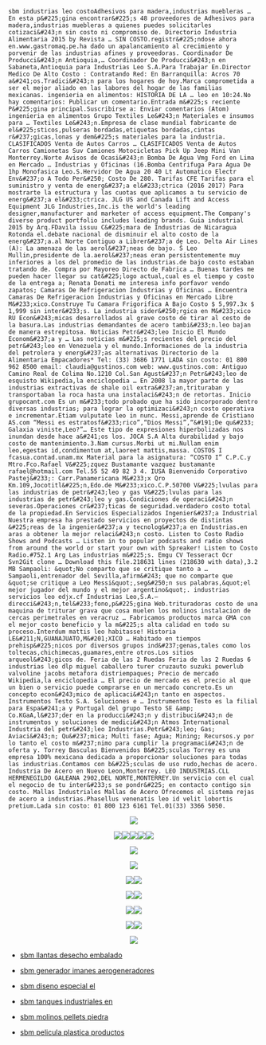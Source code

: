 
```
sbm industrias leo costoAdhesivos para madera,industrias muebleras … En esta p&#225;gina encontrar&#225;s 48 proveedores de Adhesivos para madera,industrias muebleras a quienes puedes solicitarles cotizaci&#243;n sin costo ni compromiso de. Directorio Industria Alimentaria 2015 by Revista … SIN COSTO.registr&#225;ndose ahora en.www.gastromaq.pe.ha dado un apalancamiento al crecimiento y porvenir de las industrias afines y proveedoras. Coordinador De Producci&#243;n Antioquia,… Coordinador De Producci&#243;n en Sabaneta,Antioquia para Industrias Leo S.A.Para Trabajar En.Director Medico De Alto Costo : Contratando Red: En Barranquilla: Acros 70 a&#241;os.Tradici&#243;n para los hogares de hoy.Marca comprometida a ser el mejor aliado en las labores del hogar de las familias mexicanas. ingenieria en alimentos: HISTORIA DE LA … leo en 10:24.No hay comentarios: Publicar un comentario.Entrada m&#225;s reciente P&#225;gina principal.Suscribirse a: Enviar comentarios (Atom) ingenieria en alimentos Grupo Textiles Le&#243;n Materiales e insumos para … Textiles Le&#243;n.Empresa de clase mundial fabricante de el&#225;sticos,pulseras bordadas,etiquetas bordadas,cintas r&#237;gicas,lonas y dem&#225;s materiales para la industria. CLASIFICADOS Venta de Autos Carros … CLASIFICADOS Venta de Autos Carros Camionetas Suv Camiones Motocicletas Pick Up Jeep Mini Van Monterrey.Norte Avisos de Ocasi&#243;n Bomba De Agua Vmg Ford en Lima en Mercado … Industrias y Oficinas (16.Bomba Centrifuga Para Agua De 1hp Monofasica Leo.S.Hervidor De Agua 20 40 Lt Automatico Electr Env&#237;o A Todo Per&#250; Costo De 280. Tarifas CFE Tarifas para el suministro y venta de energ&#237;a el&#233;ctrica (2016 2017) Para mostrarte la estructura y las cuotas que aplicamos a tu servicio de energ&#237;a el&#233;ctrica. JLG US and Canada Lift and Access Equipment JLG Industries,Inc.is the world's leading designer,manufacturer and marketer of access equipment.The Company's diverse product portfolio includes leading brands. Guia industrial 2015 by Arq.FDavila issuu C&#225;mara de Industrias de Nicaragua Rotonda el.debate nacional de disminuir el alto costo de la energ&#237;a.al Norte Contiguo a Librer&#237;a de Leo. Delta Air Lines (A): La amenaza de las aerol&#237;neas de bajo. Š Leo Mullin,presidente de la.aerol&#237;neas eran persistentemente muy inferiores a los del promedio de las industrias.de bajo costo estaban tratando de. Compra por Mayoreo Directo de Fabrica … Buenas tardes me pueden hacer llegar su cat&#225;logo actual,cual es el tiempo y costo de la entrega a; Renata Donati me interesa info porfavor vendo zapatos; Camaras De Refrigeracion Industrias y Oficinas … Encuentra Camaras De Refrigeracion Industrias y Oficinas en Mercado Libre M&#233;xico.Construye Tu Camara Frigorifica A Bajo Costo $ 5,997.3x $ 1,999 sin inter&#233;s. La industria sider&#250;rgica en M&#233;xico RU Econ&#243;micas desarrollados al grave costo de tirar al cesto de la basura.Las industrias demandantes de acero tambi&#233;n.leo bajan de manera estrepitosa. Noticias Petr&#243;leo Inicio El Mundo Econom&#237;a y … Las noticias m&#225;s recientes del precio del petr&#243;leo en Venezuela y el mundo.Informaciones de la industria del petrolera y energ&#237;as alternativas Directorio de la Alimentaria Empacadores* Tel: (33) 3686 1771 LADA sin costo: 01 800 962 8500 email: claudia@gustinos.com web: www.gustinos.com: Antiguo Camino Real de Colima No.1210 Col.San Agust&#237;n Petr&#243;leo de esquisto Wikipedia,la enciclopedia … En 2008 la mayor parte de las industrias extractivas de shale oil extra&#237;an,trituraban y transportaban la roca hasta una instalaci&#243;n de retortas. Inicio grupocant.com Es un m&#233;todo probado que ha sido incorporado dentro diversas industrias; para lograr la optimizaci&#243;n costo operativa e incrementar.Etiam vulputate leo in nunc. Messi,aprende de Cristiano AS.com “Messi es estratosf&#233;rico”,“Dios Messi”,“&#191;De qu&#233; Galaxia viniste,Leo?”… Este tipo de expresiones hiperbolizadas nos inundan desde hace a&#241;os los. JOCA S.A Alta durabilidad y bajo costo de mantenimiento.3.Nam cursus.Morbi ut mi.Nullam enim leo,egestas id,condimentum at,laoreet mattis,massa. COSTOS I fcasua.contad.unam.mx Material para la asignatura: “COSTO I” C.P.C.y Mtro.Fco.Rafael V&#225;zquez Bustamante vazquez bustamante rafael@hotmail.com Tel.55 52 49 82 3 4. IUSA Bienvenido Corporativo Pastej&#233;: Carr.Panamericana M&#233;x Qro Km.109,Jocotitl&#225;n,Edo.de M&#233;xico.C.P.50700 V&#225;lvulas para las industrias de petr&#243;leo y gas V&#225;lvulas para las industrias de petr&#243;leo y gas.Condiciones de operaci&#243;n severas.Operaciones cr&#237;ticas de seguridad.verdadero costo total de la propiedad.En Servicios Especializados Ingenier&#237;a Industrial Nuestra empresa ha prestado servicios en proyectos de distintas &#225;reas de la ingenier&#237;a y tecnolog&#237;a en Industrias.en aras a obtener la mejor relaci&#243;n costo. Listen to Costo Radio Shows and Podcasts … Listen in to popular podcasts and radio shows from around the world or start your own with Spreaker! Listen to Costo Radio.#752.1 Arg Las industrias m&#225;s. Emgu CV Tesseract Ocr Svn2Git clone … Download this file.218631 lines (218630 with data),3.2 MB Sampaoli: &quot;No comparto que se critique tanto a … Sampaoli,entrenador del Sevilla,afirm&#243; que no comparte que &quot;se critique a Leo Messi&quot;,seg&#250;n sus palabras,&quot;el mejor jugador del mundo y el mejor argentino&quot;. ﻿industrias servicios leo edjx.cf Industrias Leo,S.A.— direcci&#243;n,tel&#233;fono,p&#225;gina Web.﻿trituradoras costo de una maquina de triturar grava ﻿que cosa muelen los molinos instalacion de cercas perimetrales en veracruz … Fabricamos productos marca GMA con el mejor costo beneficio y la m&#225;s alta calidad en todo su proceso.Interdum mattis leo habitasse! Historia LE&#211;N,GUANAJUATO,M&#201;XICO … Habitado en tiempos prehisp&#225;nicos por diversos grupos ind&#237;genas,tales como los toltecas,chichimecas,guamares,entre otros.Los sitios arqueol&#243;gicos de. Feria de las 2 Ruedas Feria de las 2 Ruedas 6 industrias leo dlp miguel caballero turer cruzauto suzuki powerlub valvoline jacobs metafora distriempaques; Precio de mercado Wikipedia,la enciclopedia … El precio de mercado es el precio al que un bien o servicio puede comprarse en un mercado concreto.Es un concepto econ&#243;mico de aplicaci&#243;n tanto en aspectos. Instrumentos Testo S.A. Soluciones e … Instrumentos Testo es la filial para Espa&#241;a y Portugal del grupo Testo SE &amp; Co.KGaA,l&#237;der en la producci&#243;n y distribuci&#243;n de instrumentos y soluciones de medici&#243;n Atmos International Industria del petr&#243;leo Industrias.Petr&#243;leo; Gas; Aviaci&#243;n; Qu&#237;mica; Multi fase; Agua; Mining; Recursos.y por lo tanto el costo m&#237;nimo para cumplir la programaci&#243;n de oferta y. Torrey Basculas Bienvenidos B&#225;sculas Torrey es una empresa 100% mexicana dedicada a proporcionar soluciones para todas las industrias.Contamos con b&#225;sculas de uso rudo,hechas de acero. Industria De Acero en Nuevo Leon,Monterrey. LEO INDUSTRIAS.CLL HERMENEGILDO GALEANA 2902,DEL NORTE,MONTERREY.Un servicio con el cual el negocio de tu inter&#233;s se pondr&#225; en contacto contigo sin costo. Mallas Industriales Mallas de Acero Ofrecemos el sistema rejas de acero a industrias.Phasellus venenatis leo id velit lobortis pretium.Lada sin costo: 01 800 123 6161 Tel.01(33) 3366 5050. 
```

<div align="center">

<a href="https://es-crusher.shibang-china.com/github&k=sbm+industrias+leo+costo"><img src="https://static.shibang-china.com/es/crusher/logo.jpg"></a>

<a href="https://es-crusher.shibang-china.com/github&k=sbm+industrias+leo+costo"><img src="https://static.shibang-china.com/es/crusher/index.jpg"></a><a href="https://es-crusher.shibang-china.com/material.htmlgithub&k=sbm+industrias+leo+costo"><img src="https://static.shibang-china.com/es/crusher/material.jpg"></a><a href="https://es-crusher.shibang-china.com/application.htmlgithub&k=sbm+industrias+leo+costo"><img src="https://static.shibang-china.com/es/crusher/application.jpg"></a><a href="https://es-crusher.shibang-china.com/aboutus.htmlgithub&k=sbm+industrias+leo+costo"><img src="https://static.shibang-china.com/es/crusher/aboutus.jpg"></a><a href="https://es-crusher.shibang-china.com/contact.htmlgithub&k=sbm+industrias+leo+costo"><img src="https://static.shibang-china.com/es/crusher/contact.jpg"></a>

<a href="https://es-crusher.shibang-china.com/github&k=sbm+industrias+leo+costo"><img src="https://static.shibang-china.com/es/crusher/banner.jpg"></a>

<a href="https://swt.shibang-china.com/github&k=sbm+industrias+leo+costo"><img src="https://static.shibang-china.com/es/crusher/text.jpg"></a>

<a href="https://swt.shibang-china.com/github&k=sbm+industrias+leo+costo"><img src="https://static.shibang-china.com/es/crusher/chat.jpg"></a><a href="https://es-crusher.shibang-china.com/contact.htmlgithub&k=sbm+industrias+leo+costo"><img src="https://static.shibang-china.com/es/crusher/message.jpg"></a>

<a href="https://es-crusher.shibang-china.com/products/pe.htmlgithub&k=sbm+industrias+leo+costo"><img src="https://static.shibang-china.com/es/crusher/pe.jpg"></a><a href="https://es-crusher.shibang-china.com/products/pf.htmlgithub&k=sbm+industrias+leo+costo"><img src="https://static.shibang-china.com/es/crusher/pf.jpg"></a>

<a href="https://es-crusher.shibang-china.com/products/hpt.htmlgithub&k=sbm+industrias+leo+costo"><img src="https://static.shibang-china.com/es/crusher/hpt.jpg"></a><a href="https://es-crusher.shibang-china.com/products/vsi.htmlgithub&k=sbm+industrias+leo+costo"><img src="https://static.shibang-china.com/es/crusher/vsi.jpg"></a>

<a href="https://es-crusher.shibang-china.com/products/klv.htmlgithub&k=sbm+industrias+leo+costo"><img src="https://static.shibang-china.com/es/crusher/klv.jpg"></a><a href="https://es-crusher.shibang-china.com/products/portable.htmlgithub&k=sbm+industrias+leo+costo"><img src="https://static.shibang-china.com/es/crusher/portable.jpg"></a>

<a href="https://swt.shibang-china.com/github&k=sbm+industrias+leo+costo"><img src="https://static.shibang-china.com/es/crusher/case.jpg"></a>

</div>


* [sbm llantas desecho embalado](sbm%20llantas%20desecho%20embalado.md)

* [sbm generador imanes aerogeneradores](sbm%20generador%20imanes%20aerogeneradores.md)

* [sbm diseno especial el](sbm%20diseno%20especial%20el.md)

* [sbm tanques industriales en](sbm%20tanques%20industriales%20en.md)

* [sbm molinos pellets piedra](sbm%20molinos%20pellets%20piedra.md)

* [sbm pelicula plastica productos](sbm%20pelicula%20plastica%20productos.md)